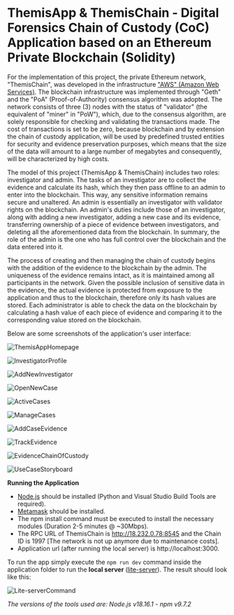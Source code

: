 # ThemisApp & ThemisChain - Digital Forensics Chain of Custody (CoC) Application based on an Ethereum Private Blockchain (Solidity)
For the implementation of this project, the private Ethereum network, "ThemisChain", was developed in the infrastructure ["AWS" (Amazon Web Services)](https://aws.amazon.com). The blockchain infrastructure was implemented through "Geth" and the "PoA" (Proof-of-Authority) consensus algorithm was adopted. The network consists of three (3) nodes with the status of "validator" (the equivalent of "miner" in "PoW"), which, due to the consensus algorithm, are solely responsible for checking and validating the transactions made. The cost of transactions is set to be zero, because blockchain and by extension the chain of custody application, will be used by predefined trusted entities for security and evidence preservation purposes, which means that the size of the data will amount to a large number of megabytes and consequently, will be characterized by high costs.

The model of this project (ThemisApp & ThemisChain) includes two roles: investigator and admin. The tasks of an investigator are to collect the evidence and calculate its hash, which they then pass offline to an admin to enter into the blockchain. This way, any sensitive information remains secure and unaltered. An admin is essentially an investigator with validator rights on the blockchain. An admin's duties include those of an investigator, along with adding a new investigator, adding a new case and its evidence, transferring ownership of a piece of evidence between investigators, and deleting all the aforementioned data from the blockchain. In summary, the role of the admin is the one who has full control over the blockchain and the data entered into it.

The process of creating and then managing the chain of custody begins with the addition of the evidence to the blockchain by the admin. The uniqueness of the evidence remains intact, as it is maintained among all participants in the network. Given the possible inclusion of sensitive data in the evidence, the actual evidence is protected from exposure to the application and thus to the blockchain, therefore only its hash values are stored. Each administrator is able to check the data on the blockchain by calculating a hash value of each piece of evidence and comparing it to the corresponding value stored on the blockchain. 

Below are some screenshots of the application's user interface:

![ThemisAppHomepage](https://github.com/chbandis/ThemisApp_ThemisChain-Digital_Forensics_ChainofCustody_App_based_on_an_Ethereum_Private_Blockchain/assets/91207835/05188df5-6db5-40c9-90dd-cf2e7a4447fb)

![InvestigatorProfile](https://github.com/chbandis/ThemisApp_ThemisChain-Digital_Forensics_ChainofCustody_App_based_on_an_Ethereum_Private_Blockchain/assets/91207835/ce40ecb5-8896-4e38-8c00-a87c3846e07c)

![AddNewInvestigator](https://github.com/chbandis/ThemisApp_ThemisChain-Digital_Forensics_ChainofCustody_App_based_on_an_Ethereum_Private_Blockchain/assets/91207835/d72f0ea8-b1d7-41b5-a2f3-317d0a005425)

![OpenNewCase](https://github.com/chbandis/ThemisApp_ThemisChain-Digital_Forensics_ChainofCustody_App_based_on_an_Ethereum_Private_Blockchain/assets/91207835/074529a2-7a9f-4f3e-9663-d5a5f6233f91)

![ActiveCases](https://github.com/chbandis/ThemisApp_ThemisChain-Digital_Forensics_ChainofCustody_App_based_on_an_Ethereum_Private_Blockchain/assets/91207835/f3f4da46-aaa7-4a67-9b4d-0a221b7e5f95)

![ManageCases](https://github.com/chbandis/ThemisApp_ThemisChain-Digital_Forensics_ChainofCustody_App_based_on_an_Ethereum_Private_Blockchain/assets/91207835/b7bf8b07-c661-43d1-9272-f7a9db4b6906)

![AddCaseEvidence](https://github.com/chbandis/ThemisApp_ThemisChain-Digital_Forensics_ChainofCustody_App_based_on_an_Ethereum_Private_Blockchain/assets/91207835/11be29fb-191f-45b5-9b53-8cddf39c12ef)

![TrackEvidence](https://github.com/chbandis/ThemisApp_ThemisChain-Digital_Forensics_ChainofCustody_App_based_on_an_Ethereum_Private_Blockchain/assets/91207835/d8ef309f-7b0c-444b-a67b-7b8546a1f698)

![EvidenceChainOfCustody](https://github.com/chbandis/ThemisApp_ThemisChain-Digital_Forensics_ChainofCustody_App_based_on_an_Ethereum_Private_Blockchain/assets/91207835/d9d8454b-0015-4ee3-ad54-ff12bd6792d4)

![UseCaseStoryboard](https://github.com/chbandis/ThemisApp_ThemisChain-Digital_Forensics_ChainofCustody_App_based_on_an_Ethereum_Private_Blockchain/assets/91207835/1d6bc5f1-1f17-42f9-88a6-edf3be1bdc41)

**Running the Application**
- [Node.js](https://nodejs.org/en/) should be installed (Python and Visual Studio Build Tools are required).
- [Metamask](https://metamask.io/download/) should be installed.
- The npm install command must be executed to install the necessary modules (Duration 2-5 minutes @ ~30Mbps).
- The RPC URL of ThemisChain is http://18.232.0.78:8545 and the Chain ID is 1997 [The network is not up anymore due to maintenance costs].
- Application url (after running the local server) is http://localhost:3000.

To run the app simply execute the `npm run dev` command inside the application folder to run the **local server** ([lite-server](https://github.com/johnpapa/lite-server)). The result should look like this:

![Lite-serverCommand](https://github.com/chbandis/ThemisApp_ThemisChain-Digital_Forensics_ChainofCustody_App_based_on_an_Ethereum_Private_Blockchain/assets/91207835/e9110781-b1b9-4490-a52f-fec1306ab888)

*The versions of the tools used are: Node.js v18.16.1 - npm v9.7.2*
